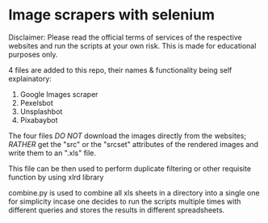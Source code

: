 # Image scrapers with selenium

Disclaimer: Please read the official terms of services of the respective websites and run the scripts at your own risk. This is made for educational purposes only.

4 files are added to this repo, their names & functionality being self explainatory:
1. Google Images scraper
2. Pexelsbot
3. Unsplashbot
4. Pixabaybot

The four files *DO NOT* download the images directly from the websites; *RATHER* get the "src" or the "srcset" attributes of the rendered images and write them to an ".xls" file.

This file can be then used to perform duplicate filtering or other requisite function by using xlrd library

combine.py is used to combine all xls sheets in a directory into a single one for simplicity incase one decides to run the scripts multiple times with different queries and stores the results in different spreadsheets.